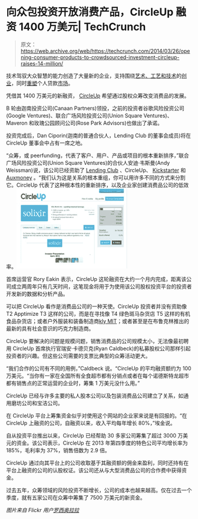 # 向众包投资开放消费产品，CircleUp 融资 1400 万美元| TechCrunch

> 原文：<https://web.archive.org/web/https://techcrunch.com/2014/03/26/opening-consumer-products-to-crowdsourced-investment-circleup-raises-14-million/>

技术驾驭大众智慧的能力创造了大量新的企业，支持围绕[艺术、工艺和技术](https://web.archive.org/web/20230316034232/https://techcrunch.com/2014/03/02/kickstarter-is-about-to-crowdfund-its-1-billionth-dollar/)的[创业](https://web.archive.org/web/20230316034232/https://techcrunch.com/2014/01/28/indiegogo-raises-40-million-in-series-b-to-expand-their-crowdfunding-reach/)，同时[重塑](https://web.archive.org/web/20230316034232/https://techcrunch.com/2014/03/21/with-over-100m-raised-p2p-lending-platform-commonbond-expands-to-100-programs-to-help-grad-students-reduce-debt/)个人贷款[市场](https://web.archive.org/web/20230316034232/https://techcrunch.com/2014/03/19/google-backed-lending-club-brings-peer-to-peer-lending-to-business-loans/)。

凭借其 1400 万美元的新融资， [CircleUp](https://web.archive.org/web/20230316034232/http://www.crunchbase.com/company/circleup) 希望通过股权众筹改变消费品的发展。

B 轮由迦南投资公司(Canaan Partners)领投，之前的投资者谷歌风险投资公司(Google Ventures)、联合广场风险投资公司(Union Square Ventures)、Maveron 和玫瑰公园顾问公司(Rose Park Advisors)也做出了承诺。

投资完成后，Dan Ciporin(迦南的普通合伙人，Lending Club 的董事会成员)将在 CircleUp 董事会中占有一席之地。

“众筹，或 peerfunding，代表了客户、用户、产品或项目的根本重新排序，”联合广场风险投资公司(Union Square Ventures)的合伙人安迪·韦斯曼(Andy Weissman)说，该公司已经资助了 [Lending Club](https://web.archive.org/web/20230316034232/http://www.crunchbase.com/company/lendingclub) 、CircleUp、 [Kickstarter](https://web.archive.org/web/20230316034232/http://www.crunchbase.com/company/kickstarter) 和 [Auxmoney](https://web.archive.org/web/20230316034232/http://www.crunchbase.com/company/auxmoney) 。“我们认为这是关系的根本重组，你可以用许多不同的方式来分割它。CircleUp 代表了这种根本性的重新排序，以及企业家创建消费品公司的低效率。![circleup.com](img/94c712243eb5827c802eb041be955e92.png)

首席运营官 Rory Eakin 表示，CircleUp 这轮融资在大约一个月内完成，距离该公司成立两周年只有几天时间，这笔现金将用于为使用该公司股权投资平台的投资者开发新的数据和分析产品。

可以把 CircleUp 看作是消费品公司的一种天使。CircleUp 投资者并没有资助像 T2 Apptimize T3 这样的公司，而是在寻找像 T4 绿色斑马杂货店 T5 这样的有机食品杂货店；或者户外服装和装备制造商[kly MIT](https://web.archive.org/web/20230316034232/http://www.klymit.com/)；或者甚至是在布鲁克林推出的最新的具有社会意识的巧克力制造商。

CircleUp 要解决的问题是规模问题，销售消费品的公司规模太小，无法像最初聘用 CircleUp 首席执行官瑞安·卡德贝克(Ryan Caldbeck)的私募股权公司那样引起投资者的兴趣。但这些公司需要的支票比典型的众筹活动更大。

“我们合作的公司有不同的用例，”Caldbeck 说。“CircleUp 的平均融资额约为 100 万美元。“当你有一家在全国所有全食超市都有分销点或者在每个诺德斯特龙超市都有销售点的正常运营的企业时，筹集 1 万美元没什么用。”

CircleUp 已经与许多主要的私人股本公司以及包装消费品公司建立了关系，如通用磨坊公司和宝洁公司。

在 CircleUp 平台上筹集资金似乎对使用这个网站的企业家来说是有回报的。“在 CircleUp 上融资的公司，自融资以来，收入平均每年增长 80%，”埃金说。

自从投资平台推出以来，CircleUp 已经帮助 30 多家公司筹集了超过 3000 万美元的资金。该公司表示，CircleUp 在 2013 年第四季度的特色公司平均增长率为 185%，毛利率为 37%，销售倍数为 2.9 倍。

CircleUp 通过向其平台上的公司收取基于其融资额的佣金来盈利，同时还持有在平台上融资的公司的认股权证。该公司还从与大型消费品公司的合作费中获得资金。

过去五年，众筹领域的风险投资不断增长，公司的成本也越来越高。仅在过去一个季度，就有五家公司在众筹中筹集了 7500 万美元的新资金。

*图片来自 Flickr 用户[罗西奥拉拉](https://web.archive.org/web/20230316034232/http://www.flickr.com/photos/analogica/)*